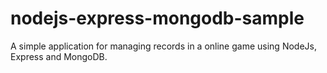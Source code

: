 # nodejs-express-mongodb-sample
A simple application for managing records in a online game using NodeJs, Express and MongoDB.
